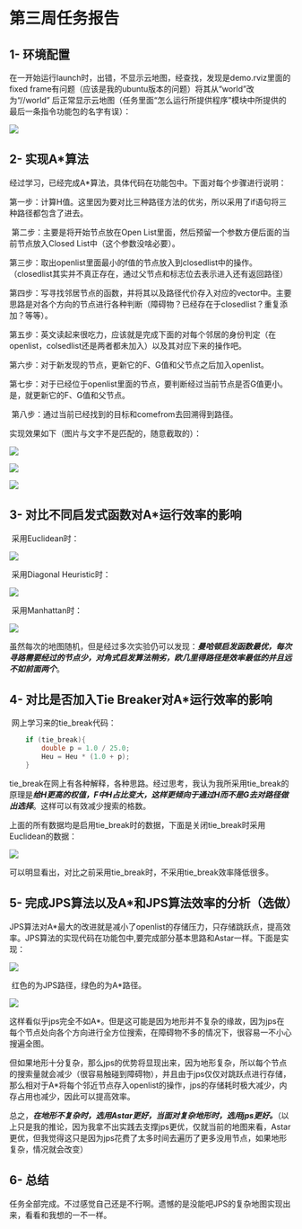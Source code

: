 # 第三周任务报告

## 1- 环境配置

​		在一开始运行launch时，出错，不显示云地图，经查找，发现是demo.rviz里面的fixed frame有问题（应该是我的ubuntu版本的问题）将其从“world”改为“//world” 后正常显示云地图（任务里面“怎么运行所提供程序”模块中所提供的最后一条指令功能包的名字有误）：

![](assets/20231010153017.png)

## 2- 实现A*算法

​		经过学习，已经完成A*算法，具体代码在功能包中。下面对每个步骤进行说明：

​		第一步：计算H值。这里因为要对比三种路径方法的优劣，所以采用了if语句将三种路径都包含了进去。

​		第二步：主要是将开始节点放在Open  List里面，然后预留一个参数方便后面的当前节点放入Closed List中（这个参数没啥必要）。

​		第三步：取出openlist里面最小的f值的节点放入到closedlist中的操作。（closedlist其实并不真正存在，通过父节点和标志位去表示进入还有返回路径）

​		第四步：写寻找邻居节点的函数，并将其以及路径代价存入对应的vector中。主要思路是对各个方向的节点进行各种判断（障碍物？已经存在于closedlist？重复添加？等等）。

​		第五步：英文读起来很吃力，应该就是完成下面的对每个邻居的身份判定（在openlist，colsedlist还是两者都未加入）以及其对应下来的操作吧。

​		第六步：对于新发现的节点，更新它的F、G值和父节点之后加入openlist。

​		第七步：对于已经位于openlist里面的节点，要判断经过当前节点是否G值更小。是，就更新它的F、G值和父节点。

​		第八步：通过当前已经找到的目标和comefrom去回溯得到路径。

实现效果如下（图片与文字不是匹配的，随意截取的）：

![](assets/20231010184251.png)

![](assets/20231010184329.png)

![](assets/20231010193028.png)

## 3- 对比不同启发式函数对A*运行效率的影响

​		采用Euclidean时：

![](assets/20231012110337.png)

​		采用Diagonal Heuristic时：

![](assets/20231012110051.png)

​		采用Manhattan时：

![](assets/20231012105715.png)

​		虽然每次的地图随机，但是经过多次实验仍可以发现：***曼哈顿启发函数最优，每次寻路需要经过的节点少，对角式启发算法稍劣，欧几里得路径是效率最低的并且远不如前面两个***。

## 4- 对比是否加入Tie Breaker对A*运行效率的影响

​		网上学习来的tie_break代码：

```c++
    if (tie_break){
        double p = 1.0 / 25.0;
        Heu = Heu * (1.0 + p);
    }
```

​		tie_break在网上有各种解释，各种思路。经过思考，我认为我所采用tie_break的原理是***给H更高的权值，F中H占比变大，这样更倾向于通过H而不是G去对路径做出选择***。这样可以有效减少搜索的格数。

上面的所有数据均是启用tie_break时的数据，下面是关闭tie_break时采用Euclidean的数据：

![](assets/20231012112957.png)

​		可以明显看出，对比之前采用tie_break时，不采用tie_break效率降低很多。

## 5- 完成JPS算法以及A*和JPS算法效率的分析（选做）

​		JPS算法对A*最大的改进就是减小了openlist的存储压力，只存储跳跃点，提高效率。JPS算法的实现代码在功能包中,要完成部分基本思路和Astar一样。下面是实现：

![](assets/20231012121046.png)

​		红色的为JPS路径，绿色的为A*路径。

![](assets/20231012114743.png)

​		这样看似乎jps完全不如A*。但是这可能是因为地形并不复杂的缘故，因为jps在每个节点处向各个方向进行全方位搜索，在障碍物不多的情况下，很容易一不小心搜遍全图。

​		但如果地形十分复杂，那么jps的优势将显现出来，因为地形复杂，所以每个节点的搜索量就会减少（很容易触碰到障碍物），并且由于jps仅仅对跳跃点进行存储，那么相对于A*将每个邻近节点存入openlist的操作，jps的存储耗时极大减少，内存占用也减少，因此可以提高效率。

​		总之，***在地形不复杂时，选用Astar更好，当面对复杂地形时，选用jps更好。***（以上只是我的推论，因为我拿不出实践去支撑jps更优，仅就当前的地图来看，Astar更优，但我觉得这只是因为jps花费了太多时间去遍历了更多没用节点，如果地形复杂，情况就会改变）

## 6- 总结

​	任务全部完成。不过感觉自己还是不行啊。遗憾的是没能吧JPS的复杂地图实现出来，看看和我想的一不一样。